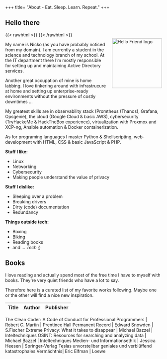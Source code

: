 +++
title= "About - Eat. Sleep. Learn. Repeat."
+++

## Hello there

{{< rawhtml >}}
    <img src="/favicon-full.png" alt="Hello Friend logo" style="float: right; height: 160px; margin: 20px 0px 20px 20px;">
{{< /rawhtml >}}

My name is Nicko (as you have probably noticed from my domain). I am currently a student in the science and technology branch of my school.
At the IT department there I’m mostly responsible for setting up and maintaining Active Directory services.

Another great occupation of mine is home labbing. I love tinkering around with infrastrucure at home and setting up enterprise-ready environments without the pressure of costly downtimes ...

My greatest skills are in observability stack (Promtheus (Thanos), Grafana, Opsgenie), the cloud (Google Cloud & basic AWS), cybersecurity (TryHackeMe & HackTheBox experience), virtualization with Proxmox and XCP-ng, Ansible automation & Docker containerization.

As for programing languages I master Python & Shellscripting, web-development with HTML, CSS & basic JavaScript & PHP.

**Stuff I like:**

- Linux
- Networking
- Cybersecurity
- Making people understand the value of privacy

**Stuff I dislike:**

- Sleeping over a problem
- Breaking drivers
- Dirty (code) documentation
- Redundancy

**Things outside tech:**

- Boxing
- Biking
- Reading books
- and ... _Tech_ ;)

## Books
I love reading and actually spend most of the free time I have to myself with books. They're very quiet friends who have a lot to say.

Therefore here is a curated list of my favorite works following. Maybe one or the other will find a nice new inspiration. 

Title									|	Author			|	Publisher
-- 									|	--			| --

The Clean Coder: A Code of Conduct for Professional Programmers 	|	Robert C. Martin	|	Prentince Hall
Permanent Record							|	Edward Snowden		|	S.Fischer
Extreme Privacy: What it takes to disappear				|	Michael Bazzel		|	Inteltechniques
OSINT: Resources for searching and analyzing data			|	Michael Bazzel		|	Inteltechniques
Medien- und Informationsethik						|	Jessica Heesen		|	Springer-Verlag
Teslas unvorstellbar geniales und verblüffend katastrophales Vermächtnis|	Eric Elfman		|	Loewe
